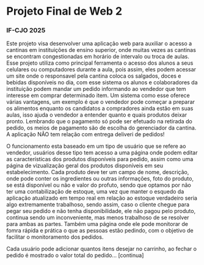 # Projeto Final de Web 2 
### IF-CJO 2025

  Este projeto visa desenvolver uma aplicação web para auxiliar o acesso a cantinas em instituições de ensino superior, onde muitas vezes as cantinas se encontram congestionadas em horário de intervalo ou troca de aulas. Esse projeto utiliza como principal ferramenta o acesso dos alunos a seus celulares ou computadores durante a aula, pois assim, eles podem acessar um site onde o responsavel pela cantina coloca os salgados, doces e bebidas disponíveis no dia, com esse sistema os alunos e colaboradores da instituição podem mandar um pedido informando ao vendedor que tem interesse em comprar determinado item.
  Um sistema como esse oferece várias vantagens, um exemplo é que o vendedor pode começar a preparar os alimentos enquanto os candidatos a compradores ainda estão em suas aulas, isso ajuda o vendedor a entender quanto e quais produtos deixar pronto. Lembrando que o pagamento só pode ser efetuado na retirada do pedido, os meios de pagamento são de escolha do gerenciador da cantina. A aplicação NÃO tem relação com entrega deliveri de pedidos!

  O funcionamento esta baseado em um tipo de usuário que se refere ao vendedor, usuários desse tipo tem acesso a uma página onde podem editar as características dos produtos disponíveis para pedido, assim como uma página de vizualização geral dos produtos disponíveis em seu estabelecimento. Cada produto deve ter um campo de nome, descrição, onde pode conter os ingredientes ou outras informações, foto do produto, se está disponível ou não e valor do profuto, sendo que optamos por não ter uma contabilização de estoque, uma vez que manter o esquedo da aplicação atualizado em tempo real em relação ao estoque verdadeiro seria algo extremamente trabalhoso, sendo assim, caso o cliente chegue para pegar seu pedido e não tenha disponibilidade, ele não pagou pelo produto, continua sendo um inconveniente, mas menos trabalhoso de se resolver para ambas as partes. Também uma página onde ele pode monitorar de fomra rápida e prática o que as pessoas estão pedindo, com o objetivo de facilitar o monitoramento dos pedidos.

  Cada usuário pode adicionar quantos itens desejar no carrinho, ao fechar o pedido é mostrado o valor total do pedido... [continua]

